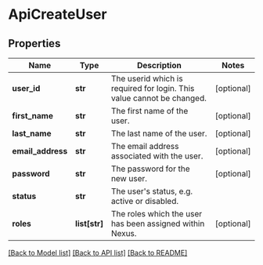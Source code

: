 # ApiCreateUser

## Properties

| Name              | Type          | Description                                                           | Notes      |
| ----------------- | ------------- | --------------------------------------------------------------------- | ---------- |
| **user_id**       | **str**       | The userid which is required for login. This value cannot be changed. | [optional] |
| **first_name**    | **str**       | The first name of the user.                                           | [optional] |
| **last_name**     | **str**       | The last name of the user.                                            | [optional] |
| **email_address** | **str**       | The email address associated with the user.                           | [optional] |
| **password**      | **str**       | The password for the new user.                                        | [optional] |
| **status**        | **str**       | The user&#x27;s status, e.g. active or disabled.                      |
| **roles**         | **list[str]** | The roles which the user has been assigned within Nexus.              | [optional] |

[[Back to Model list]](../README.md#documentation-for-models) [[Back to API list]](../README.md#documentation-for-api-endpoints) [[Back to README]](../README.md)
